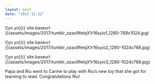 ```yaml
---
layout: post
date: "2017-11-12"
---
```


![yo yo]({{ site.baseurl }}/assets/images/2017/tumblr_ozax9fetqX1r16syio1_1280-768x1024.jpg)

![yo yo]({{ site.baseurl }}/assets/images/2017/tumblr_ozax9fetqX1r16syio2_1280-1024x768.jpg)

![yo yo]({{ site.baseurl }}/assets/images/2017/tumblr_ozax9fetqX1r16syio3_1280-1024x768.jpg)

Papa and Riu went to Carme to play with Riu’s new toy that she got for learning to read. Congratulations Riu!
